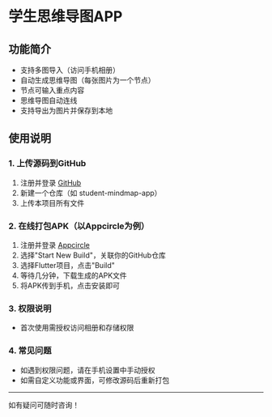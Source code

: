 # 学生思维导图APP

## 功能简介
- 支持多图导入（访问手机相册）
- 自动生成思维导图（每张图片为一个节点）
- 节点可输入重点内容
- 思维导图自动连线
- 支持导出为图片并保存到本地

## 使用说明

### 1. 上传源码到GitHub
1. 注册并登录 [GitHub](https://github.com/)
2. 新建一个仓库（如 student-mindmap-app）
3. 上传本项目所有文件

### 2. 在线打包APK（以Appcircle为例）
1. 注册并登录 [Appcircle](https://appcircle.io/)
2. 选择"Start New Build"，关联你的GitHub仓库
3. 选择Flutter项目，点击"Build"
4. 等待几分钟，下载生成的APK文件
5. 将APK传到手机，点击安装即可

### 3. 权限说明
- 首次使用需授权访问相册和存储权限

### 4. 常见问题
- 如遇到权限问题，请在手机设置中手动授权
- 如需自定义功能或界面，可修改源码后重新打包

---
如有疑问可随时咨询！ 